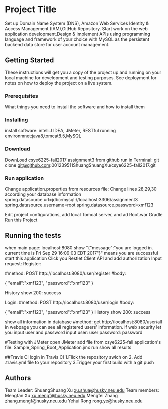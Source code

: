 # Project Title

 Set up Domain Name System (DNS), Amazon Web Services Identity & Access Management (IAM),GitHub Repository. 
Start work on the web application development.Design & implement APIs using programming language and framework of your choice with MySQL as the persistent backend data store for user account management. 

## Getting Started

These instructions will get you a copy of the project up and running on your local machine for development and testing purposes. See deployment for notes on how to deploy the project on a live system.

### Prerequisites

What things you need to install the software and how to install them


### Installing

install software: intelliJ IDEA, JMeter, RESTful 
running environmnet:java8,tomcat8.5,MySQL 

### Download
DownLoad csye6225-fall2017 assignment3 from github 
run in Terminal:
git clone git@github.com:001239511ShuangShuangXu/csye6225-fall2017.git
### Run application
Change application.properties from resources file:
Change lines 28,29,30 according your database information
spring.datasource.url=jdbc:mysql://localhost:3306/assignment3
spring.datasource.username=root
spring.datasource.password=xmf123

Edit project configurations, add local Tomcat server, and ad  Root.war Gradle
Run this Project

## Running the tests
when main page: localhost:8080 show 
"{"message":"you are logged in. current time is Fri Sep 29 16:09:03 EDT 2017"}"
means you are successful start this application 
Click you Restlet Client API and add authorization 
Input request: 
Register:

#method: POST http://localhost:8080/user/register
#body:

{
"email":"xmf123",
"password":"xmf123"
}

History show 200: success

Login:
#method: POST http://localhost:8080/user/login
#body:

{
"email":"xmf123",
"password":"xmf123"
}
History show 200: success

show all information in database
#method: get http://localhost:8080/user/all
in webpage you can see all registered users' information.
if web security let you input user and password
input user: user password: password

#Testing with JMeter
open JMeter 
add file from csye6225-fall application's file: Sample_Spring_Boot_Application.jmx
run 
show all results

##Travis CI 
login in Travis CI
1.Flick the repository swich on
2. Add .travis.yml file to your repository
3.Trigger your first build with a git push

## Authors
Team Leader: ShuangShuang Xu xu.shua@husky.neu.edu
Team members: Mengfan Xu xu.mengf@husky.neu.edu
              Mengfei Zhang zhang.mengf@husky.neu.edu
              Yehui Rong rong.ye@husky.neu.edu
